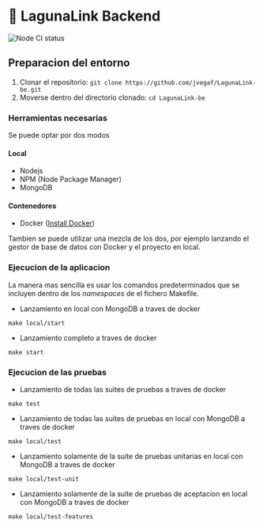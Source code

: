 #  🎯 LagunaLink Backend

![Node CI status](https://github.com/jvegaf/LagunaLink-be/workflows/Node%20CI/badge.svg?branch=master)

## Preparacion del entorno
1. Clonar el repositorio: `git clone https://github.com/jvegaf/LagunaLink-be.git`
3. Moverse dentro del directorio clonado: `cd LagunaLink-be`
### Herramientas necesarias

Se puede optar por dos modos
#### Local
- Nodejs
- NPM (Node Package Manager)
- MongoDB

####  Contenedores
- Docker ([Install Docker](https://www.docker.com/get-started))

Tambien se puede utilizar una mezcla de los dos, por ejemplo lanzando el gestor de base de datos con Docker y el 
proyecto en local.

### Ejecucion de la aplicacion

La manera mas sencilla es usar los comandos predeterminados que se incluyen dentro de los *namespaces* de el fichero Makefile.

 - Lanzamiento en local con MongoDB a traves de docker
```shell script
make local/start
```

 - Lanzamiento completo a traves de docker
```shell script
make start
```

### Ejecucion de las pruebas

 - Lanzamiento de todas las suites de pruebas a traves de docker
```shell script
make test
```

 - Lanzamiento de todas las suites de pruebas en local con MongoDB a traves de docker
```shell script
make local/test
```

 - Lanzamiento solamente de la suite de pruebas unitarias en local con MongoDB a traves de docker
```shell script
make local/test-unit
```

 - Lanzamiento solamente de la suite de pruebas de aceptacion en local con MongoDB a traves de docker
```shell script
make local/test-features
```

